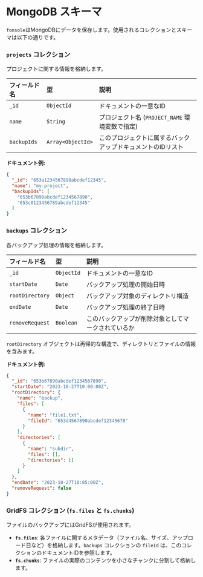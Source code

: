 # MongoDB スキーマ

`fonsole`はMongoDBにデータを保存します。使用されるコレクションとスキーマは以下の通りです。

### `projects` コレクション

プロジェクトに関する情報を格納します。

| フィールド名 | 型 | 説明 |
| :--- | :--- | :--- |
| `_id` | `ObjectId` | ドキュメントの一意なID |
| `name` | `String` | プロジェクト名 (`PROJECT_NAME` 環境変数で指定) |
| `backupIds` | `Array<ObjectId>` | このプロジェクトに属するバックアップドキュメントのIDリスト |

**ドキュメント例:**
```json
{
  "_id": "653a1234567890abcdef12345",
  "name": "my-project",
  "backupIds": [
    "653b67890abcdef1234567890",
    "653c0123456789abcdef12345"
  ]
}
```

### `backups` コレクション

各バックアップ処理の情報を格納します。

| フィールド名 | 型 | 説明 |
| :--- | :--- | :--- |
| `_id` | `ObjectId` | ドキュメントの一意なID |
| `startDate` | `Date` | バックアップ処理の開始日時 |
| `rootDirectory` | `Object` | バックアップ対象のディレクトリ構造 |
| `endDate` | `Date` | バックアップ処理の終了日時 |
| `removeRequest` | `Boolean` | このバックアップが削除対象としてマークされているか |

`rootDirectory` オブジェクトは再帰的な構造で、ディレクトリとファイルの情報を含みます。

**ドキュメント例:**
```json
{
  "_id": "653b67890abcdef1234567890",
  "startDate": "2023-10-27T10:00:00Z",
  "rootDirectory": {
    "name": "backup",
    "files": [
      {
        "name": "file1.txt",
        "fileId": "653d4567890abcdef12345678"
      }
    ],
    "directories": [
      {
        "name": "subdir",
        "files": [],
        "directories": []
      }
    ]
  },
  "endDate": "2023-10-27T10:05:00Z",
  "removeRequest": false
}
```

### GridFS コレクション (`fs.files` と `fs.chunks`)

ファイルのバックアップにはGridFSが使用されます。

- **`fs.files`**: 各ファイルに関するメタデータ（ファイル名、サイズ、アップロード日など）を格納します。`backups` コレクションの `fileId` は、このコレクションのドキュメントIDを参照します。
- **`fs.chunks`**: ファイルの実際のコンテンツを小さなチャンクに分割して格納します。 
